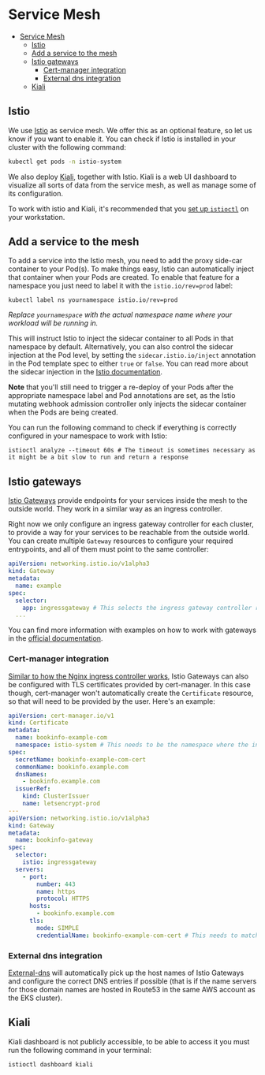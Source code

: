 # Service Mesh

- [Service Mesh](#service-mesh)
  - [Istio](#istio)
  - [Add a service to the mesh](#add-a-service-to-the-mesh)
  - [Istio gateways](#istio-gateways)
    - [Cert-manager integration](#cert-manager-integration)
    - [External dns integration](#external-dns-integration)
  - [Kiali](#kiali)

## Istio

We use [Istio](https://istio.io/) as service mesh. We offer this as an optional feature, so let us know if you want to enable it. You can check if Istio is installed in your cluster with the following command:

```sh
kubectl get pods -n istio-system
```

We also deploy [Kiali](https://kiali.io/), together with Istio. Kiali is a web UI dashboard to visualize all sorts of data from the service mesh, as well as manage some of its configuration.

To work with istio and Kiali, it's recommended that you [set up `istioctl`](https://istio.io/latest/docs/setup/getting-started/#download) on your workstation.

## Add a service to the mesh

To add a service into the Istio mesh, you need to add the proxy side-car container to your Pod(s). To make things easy, Istio can automatically inject that container when your Pods are created. To enable that feature for a namespace you just need to label it with the `istio.io/rev=prod` label:

```console
kubectl label ns yournamespace istio.io/rev=prod
```

*Replace `yournamespace` with the actual namespace name where your workload will be running in.*

This will instruct Istio to inject the sidecar container to all Pods in that namespace by default. Alternatively, you can also control the sidecar injection at the Pod level, by setting the `sidecar.istio.io/inject` annotation in the Pod template spec to either `true` or `false`. You can read more about the sidecar injection in the [Istio documentation](https://istio.io/latest/docs/setup/additional-setup/sidecar-injection/).

**Note** that you'll still need to trigger a re-deploy of your Pods after the appropriate namespace label and Pod annotations are set, as the Istio mutating webhook admission controller only injects the sidecar container when the Pods are being created.

You can run the following command to check if everything is correctly configured in your namespace to work with Istio:

```console
istioctl analyze --timeout 60s # The timeout is sometimes necessary as it might be a bit slow to run and return a response
```

## Istio gateways

[Istio Gateways](https://istio.io/latest/docs/concepts/traffic-management/#gateways) provide endpoints for your services inside the mesh to the outside world. They work in a similar way as an ingress controller.

Right now we only configure an ingress gateway controller for each cluster, to provide a way for your services to be reachable from the outside world. You can create multiple `Gateway` resources to configure your required entrypoints, and all of them must point to the same controller:

```yaml
apiVersion: networking.istio.io/v1alpha3
kind: Gateway
metadata:
  name: example
spec:
  selector:
    app: ingressgateway # This selects the ingress gateway controller running in the istio-system namespace
  ...
```

You can find more information with examples on how to work with gateways in the [official documentation](https://istio.io/latest/docs/concepts/traffic-management/#gateways).

### Cert-manager integration

[Similar to how the Nginx ingress controller works](README.md#automatic-ssl-certificates), Istio Gateways can also be configured with TLS certificates provided by cert-manager. In this case though, cert-manager won't automatically create the `Certificate` resource, so that will need to be provided by the user. Here's an example:

```yaml
apiVersion: cert-manager.io/v1
kind: Certificate
metadata:
  name: bookinfo-example-com
  namespace: istio-system # This needs to be the namespace where the ingress gateway controller runs
spec:
  secretName: bookinfo-example-com-cert
  commonName: bookinfo.example.com
  dnsNames:
    - bookinfo.example.com
  issuerRef:
    kind: ClusterIssuer
    name: letsencrypt-prod
---
apiVersion: networking.istio.io/v1alpha3
kind: Gateway
metadata:
  name: bookinfo-gateway
spec:
  selector:
    istio: ingressgateway
  servers:
    - port:
        number: 443
        name: https
        protocol: HTTPS
      hosts:
        - bookinfo.example.com
      tls:
        mode: SIMPLE
        credentialName: bookinfo-example-com-cert # This needs to match the secretName on the Certificate
```

### External dns integration

[External-dns](README.md#dns) will automatically pick up the host names of Istio Gateways and configure the correct DNS entries if possible (that is if the name servers for those domain names are hosted in Route53 in the same AWS account as the EKS cluster).

## Kiali

Kiali dashboard is not publicly accessible, to be able to access it you must run the following command in your terminal:

```console
istioctl dashboard kiali
```
